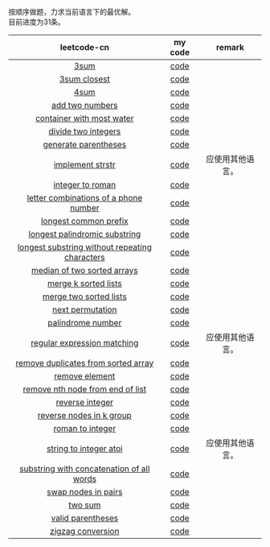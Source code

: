 
按顺序做题，力求当前语言下的最优解。  
目前进度为31条。  

|leetcode-cn|my code|remark|
|:---------:|:-----:|:----:|
|[3sum](https://leetcode-cn.com/problems/3sum/)|[code](https://github.com/Iplaylf2/LeetCodePlay/tree/master/code/3sum)||
|[3sum closest](https://leetcode-cn.com/problems/3sum-closest/)|[code](https://github.com/Iplaylf2/LeetCodePlay/tree/master/code/3sum-closest)||
|[4sum](https://leetcode-cn.com/problems/4sum/)|[code](https://github.com/Iplaylf2/LeetCodePlay/tree/master/code/4sum)||
|[add two numbers](https://leetcode-cn.com/problems/add-two-numbers/)|[code](https://github.com/Iplaylf2/LeetCodePlay/tree/master/code/add-two-numbers)||
|[container with most water](https://leetcode-cn.com/problems/container-with-most-water/)|[code](https://github.com/Iplaylf2/LeetCodePlay/tree/master/code/container-with-most-water)||
|[divide two integers](https://leetcode-cn.com/problems/divide-two-integers/)|[code](https://github.com/Iplaylf2/LeetCodePlay/tree/master/code/divide-two-integers)||
|[generate parentheses](https://leetcode-cn.com/problems/generate-parentheses/)|[code](https://github.com/Iplaylf2/LeetCodePlay/tree/master/code/generate-parentheses)||
|[implement strstr](https://leetcode-cn.com/problems/implement-strstr/)|[code](https://github.com/Iplaylf2/LeetCodePlay/tree/master/code/implement-strstr)|应使用其他语言。|
|[integer to roman](https://leetcode-cn.com/problems/integer-to-roman/)|[code](https://github.com/Iplaylf2/LeetCodePlay/tree/master/code/integer-to-roman)||
|[letter combinations of a phone number](https://leetcode-cn.com/problems/letter-combinations-of-a-phone-number/)|[code](https://github.com/Iplaylf2/LeetCodePlay/tree/master/code/letter-combinations-of-a-phone-number)||
|[longest common prefix](https://leetcode-cn.com/problems/longest-common-prefix/)|[code](https://github.com/Iplaylf2/LeetCodePlay/tree/master/code/longest-common-prefix)||
|[longest palindromic substring](https://leetcode-cn.com/problems/longest-palindromic-substring/)|[code](https://github.com/Iplaylf2/LeetCodePlay/tree/master/code/longest-palindromic-substring)||
|[longest substring without repeating characters](https://leetcode-cn.com/problems/longest-substring-without-repeating-characters/)|[code](https://github.com/Iplaylf2/LeetCodePlay/tree/master/code/longest-substring-without-repeating-characters)||
|[median of two sorted arrays](https://leetcode-cn.com/problems/median-of-two-sorted-arrays/)|[code](https://github.com/Iplaylf2/LeetCodePlay/tree/master/code/median-of-two-sorted-arrays)||
|[merge k sorted lists](https://leetcode-cn.com/problems/merge-k-sorted-lists/)|[code](https://github.com/Iplaylf2/LeetCodePlay/tree/master/code/merge-k-sorted-lists)||
|[merge two sorted lists](https://leetcode-cn.com/problems/merge-two-sorted-lists/)|[code](https://github.com/Iplaylf2/LeetCodePlay/tree/master/code/merge-two-sorted-lists)||
|[next permutation](https://leetcode-cn.com/problems/next-permutation/)|[code](https://github.com/Iplaylf2/LeetCodePlay/tree/master/code/next-permutation)||
|[palindrome number](https://leetcode-cn.com/problems/palindrome-number/)|[code](https://github.com/Iplaylf2/LeetCodePlay/tree/master/code/palindrome-number)||
|[regular expression matching](https://leetcode-cn.com/problems/regular-expression-matching/)|[code](https://github.com/Iplaylf2/LeetCodePlay/tree/master/code/regular-expression-matching)|应使用其他语言。|
|[remove duplicates from sorted array](https://leetcode-cn.com/problems/remove-duplicates-from-sorted-array/)|[code](https://github.com/Iplaylf2/LeetCodePlay/tree/master/code/remove-duplicates-from-sorted-array)||
|[remove element](https://leetcode-cn.com/problems/remove-element/)|[code](https://github.com/Iplaylf2/LeetCodePlay/tree/master/code/remove-element)||
|[remove nth node from end of list](https://leetcode-cn.com/problems/remove-nth-node-from-end-of-list/)|[code](https://github.com/Iplaylf2/LeetCodePlay/tree/master/code/remove-nth-node-from-end-of-list)||
|[reverse integer](https://leetcode-cn.com/problems/reverse-integer/)|[code](https://github.com/Iplaylf2/LeetCodePlay/tree/master/code/reverse-integer)||
|[reverse nodes in k group](https://leetcode-cn.com/problems/reverse-nodes-in-k-group/)|[code](https://github.com/Iplaylf2/LeetCodePlay/tree/master/code/reverse-nodes-in-k-group)||
|[roman to integer](https://leetcode-cn.com/problems/roman-to-integer/)|[code](https://github.com/Iplaylf2/LeetCodePlay/tree/master/code/roman-to-integer)||
|[string to integer atoi](https://leetcode-cn.com/problems/string-to-integer-atoi/)|[code](https://github.com/Iplaylf2/LeetCodePlay/tree/master/code/string-to-integer-atoi)|应使用其他语言。|
|[substring with concatenation of all words](https://leetcode-cn.com/problems/substring-with-concatenation-of-all-words/)|[code](https://github.com/Iplaylf2/LeetCodePlay/tree/master/code/substring-with-concatenation-of-all-words)||
|[swap nodes in pairs](https://leetcode-cn.com/problems/swap-nodes-in-pairs/)|[code](https://github.com/Iplaylf2/LeetCodePlay/tree/master/code/swap-nodes-in-pairs)||
|[two sum](https://leetcode-cn.com/problems/two-sum/)|[code](https://github.com/Iplaylf2/LeetCodePlay/tree/master/code/two-sum)||
|[valid parentheses](https://leetcode-cn.com/problems/valid-parentheses/)|[code](https://github.com/Iplaylf2/LeetCodePlay/tree/master/code/valid-parentheses)||
|[zigzag conversion](https://leetcode-cn.com/problems/zigzag-conversion/)|[code](https://github.com/Iplaylf2/LeetCodePlay/tree/master/code/zigzag-conversion)||